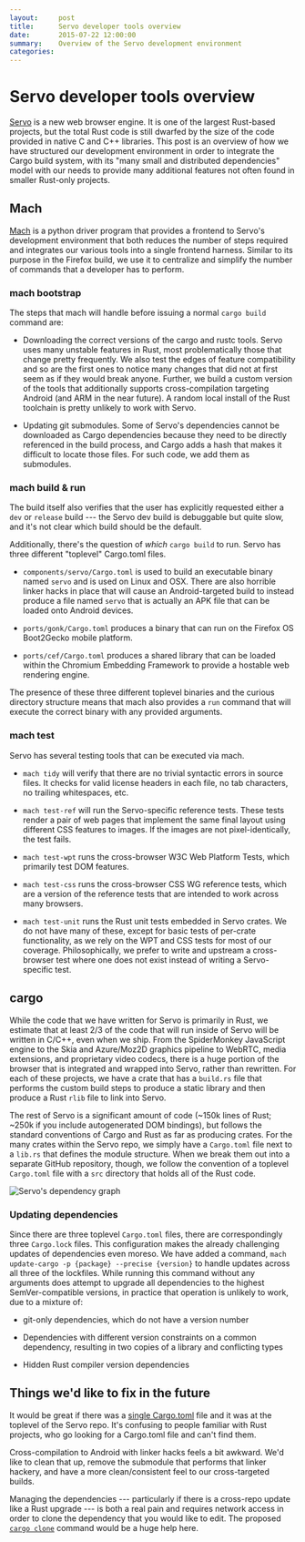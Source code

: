 ```yaml
---
layout:     post
title:      Servo developer tools overview
date:       2015-07-22 12:00:00
summary:    Overview of the Servo development environment
categories:
---
```


# Servo developer tools overview

[Servo](https://github.com/servo/servo) is a new web browser engine. It is one of the largest Rust-based projects, but the total Rust code is still dwarfed by the size of the code provided in native C and C++ libraries. This post is an overview of how we have structured our development environment in order to integrate the Cargo build system, with its "many small and distributed dependencies" model with our needs to provide many additional features not often found in smaller Rust-only projects.

## Mach

[Mach](https://developer.mozilla.org/en-US/docs/Mozilla/Developer_guide/mach) is a python driver program that provides a frontend to Servo's development environment that both reduces the number of steps required and integrates our various tools into a single frontend harness. Similar to its purpose in the Firefox build, we use it to centralize and simplify the number of commands that a developer has to perform.

### mach bootstrap

The steps that mach will handle before issuing a normal `cargo build` command are:

* Downloading the correct versions of the cargo and rustc tools. Servo uses many unstable features in Rust, most problematically those that change pretty frequently. We also test the edges of feature compatibility and so are the first ones to notice many changes that did not at first seem as if they would break anyone. Further, we build a custom version of the tools that additionally supports cross-compilation targeting Android (and ARM in the near future). A random local install of the Rust toolchain is pretty unlikely to work with Servo.

* Updating git submodules. Some of Servo's dependencies cannot be downloaded as Cargo dependencies because they need to be directly referenced in the build process, and Cargo adds a hash that makes it difficult to locate those files. For such code, we add them as submodules.

### mach build & run

The build itself also verifies that the user has explicitly requested either a `dev` or `release` build --- the Servo dev build is debuggable but quite slow, and it's not clear which build should be the default.

Additionally, there's the question of _which_ `cargo build` to run. Servo has three different "toplevel" Cargo.toml files.

* `components/servo/Cargo.toml` is used to build an executable binary named `servo` and is used on Linux and OSX. There are also horrible linker hacks in place that will cause an Android-targeted build to instead produce a file named `servo` that is actually an APK file that can be loaded onto Android devices.

* `ports/gonk/Cargo.toml` produces a binary that can run on the Firefox OS Boot2Gecko mobile platform.

* `ports/cef/Cargo.toml` produces a shared library that can be loaded within the Chromium Embedding Framework to provide a hostable web rendering engine.

The presence of these three different toplevel binaries and the curious directory structure means that mach also provides a `run` command that will execute the correct binary with any provided arguments.

### mach test

Servo has several testing tools that can be executed via mach.

* `mach tidy` will verify that there are no trivial syntactic errors in source files. It checks for valid license headers in each file, no tab characters, no trailing whitespaces, etc.

* `mach test-ref` will run the Servo-specific reference tests. These tests render a pair of web pages that implement the same final layout using different CSS features to images. If the images are not pixel-identically, the test fails.

* `mach test-wpt` runs the cross-browser W3C Web Platform Tests, which primarily test DOM features.

* `mach test-css` runs the cross-browser CSS WG reference tests, which are a version of the reference tests that are intended to work across many browsers.

* `mach test-unit` runs the Rust unit tests embedded in Servo crates. We do not have many of these, except for basic tests of per-crate functionality, as we rely on the WPT and CSS tests for most of our coverage. Philosophically, we prefer to write and upstream a cross-browser test where one does not exist instead of writing a Servo-specific test.

## cargo

While the code that we have written for Servo is primarily in Rust, we estimate that at least 2/3 of the code that will run inside of Servo will be written in C/C++, even when we ship. From the SpiderMonkey JavaScript engine to the Skia and Azure/Moz2D graphics pipeline to WebRTC, media extensions, and proprietary video codecs, there is a huge portion of the browser that is integrated and wrapped into Servo, rather than rewritten. For each of these projects, we have a crate that has a `build.rs` file that performs the custom build steps to produce a static library and then produce a Rust `rlib` file to link into Servo.

The rest of Servo is a significant amount of code (~150k lines of Rust; ~250k if you include autogenerated DOM bindings), but follows the standard conventions of Cargo and Rust as far as producing crates. For the many crates within the Servo repo, we simply have a `Cargo.toml` file next to a `lib.rs` that defines the module structure. When we break them out into a separate GitHub repository, though, we follow the convention of a toplevel `Cargo.toml` file with a `src` directory that holds all of the Rust code.

![Servo's dependency graph](https://raw.githubusercontent.com/maxsnew/cargo-dot/master/etc/servo.png "Servo dependency graph")

### Updating dependencies

Since there are three toplevel `Cargo.toml` files, there are correspondingly three `Cargo.lock` files. This configuration makes the already challenging updates of dependencies even moreso. We have added a command, `mach update-cargo -p {package} --precise {version}` to handle updates across all three of the lockfiles. While running this command without any arguments does attempt to upgrade all dependencies to the highest SemVer-compatible versions, in practice that operation is unlikely to work, due to a mixture of:

* git-only dependencies, which do not have a version number

* Dependencies with different version constraints on a common dependency, resulting in two copies of a library and conflicting types

* Hidden Rust compiler version dependencies

## Things we'd like to fix in the future

It would be great if there was a [single Cargo.toml](https://github.com/servo/servo/issues/5973) file and it was at the toplevel of the Servo repo. It's confusing to people familiar with Rust projects, who go looking for a Cargo.toml file and can't find them.

Cross-compilation to Android with linker hacks feels a bit awkward. We'd like to clean that up, remove the submodule that performs that linker hackery, and have a more clean/consistent feel to our cross-targeted builds.

Managing the dependencies --- particularly if there is a cross-repo update like a Rust upgrade --- is both a real pain and requires network access in order to clone the dependency that you would like to edit. The proposed [`cargo clone`](https://github.com/rust-lang/cargo/issues/1545) command would be a huge help here.
